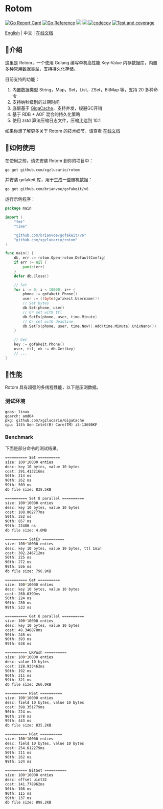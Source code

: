 # Rotom

[![Go Report Card](https://goreportcard.com/badge/github.com/xgzlucario/rotom)](https://goreportcard.com/report/github.com/xgzlucario/rotom) [![Go Reference](https://pkg.go.dev/badge/github.com/xgzlucario/rotom.svg)](https://pkg.go.dev/github.com/xgzlucario/rotom) ![](https://img.shields.io/badge/go-1.21.0-orange.svg) ![](https://img.shields.io/github/languages/code-size/xgzlucario/rotom.svg) [![codecov](https://codecov.io/gh/xgzlucario/rotom/graph/badge.svg?token=2V0HJ4KO3E)](https://codecov.io/gh/xgzlucario/rotom) [![Test and coverage](https://github.com/xgzlucario/rotom/actions/workflows/rotom.yml/badge.svg)](https://github.com/xgzlucario/rotom/actions/workflows/rotom.yml)

[English](README.md) | 中文 | [在线文档](https://www.yuque.com/1ucario/devdoc/ntyyeekkxu8apngd?singleDoc)

## 📃介绍

这里是 Rotom，一个使用 Golang 编写单机高性能 Key-Value 内存数据库，内置多种常用数据类型，支持持久化存储。

目前支持的功能：

1. 内置数据类型 String，Map，Set，List，ZSet，BitMap 等，支持 20 多种命令
2. 支持纳秒级别的过期时间
3. 底层基于 [GigaCache](https://github.com/xgzlucario/GigaCache)，支持并发，规避GC开销
4. 基于 RDB + AOF 混合的持久化策略
5. 使用 zstd 算法压缩日志文件，压缩比达到 10:1

如果你想了解更多关于 Rotom 的技术细节，请查看 [在线文档](https://www.yuque.com/1ucario/devdoc/ntyyeekkxu8apngd?singleDoc)

## 🚚如何使用

在使用之前，请先安装 Rotom 到你的项目中：
```bash
go get github.com/xgzlucario/rotom
```
并安装 gofakeit 库，用于生成一些随机数据：
```bash
go get github.com/brianvoe/gofakeit/v6
```
运行示例程序：
```go
package main

import (
	"fmt"
	"time"

	"github.com/brianvoe/gofakeit/v6"
	"github.com/xgzlucario/rotom"
)

func main() {
	db, err := rotom.Open(rotom.DefaultConfig)
	if err != nil {
		panic(err)
	}
	defer db.Close()

	// Set
	for i := 0; i < 10000; i++ {
		phone := gofakeit.Phone()
        user := []byte(gofakeit.Username())
		// Set bytes
		db.Set(phone, user)
		// Or set with ttl
		db.SetEx(phone, user, time.Minute)
		// Or set with deadline
		db.SetTx(phone, user, time.Now().Add(time.Minute).UnixNano())
	}
    
	// Get
	key := gofakeit.Phone()
	user, ttl, ok := db.Get(key)
	// ...
}
```
## 🚀性能

Rotom 具有超强的多线程性能，以下是压测数据。

### 测试环境

```
goos: linux
goarch: amd64
pkg: github.com/xgzlucario/GigaCache
cpu: 13th Gen Intel(R) Core(TM) i5-13600KF
```

### Benchmark

下面是部分命令的测试结果。

```bash
========== Set ==========
size: 100*10000 enties
desc: key 10 bytes, value 10 bytes
cost: 291.413216ms
50th: 214 ns
90th: 262 ns
99th: 509 ns
db file size: 838.5KB

========== Set 8 parallel ==========
size: 100*10000 enties
desc: key 10 bytes, value 10 bytes
cost: 188.082777ms
50th: 352 ns
90th: 857 ns
99th: 22406 ns
db file size: 4.0MB

========== SetEx ==========
size: 100*10000 enties
desc: key 10 bytes, value 10 bytes, ttl 1min
cost: 302.246712ms
50th: 225 ns
90th: 272 ns
99th: 556 ns
db file size: 790.9KB

========== Get ==========
size: 100*10000 enties
desc: key 10 bytes, value 10 bytes
cost: 260.6399ms
50th: 224 ns
90th: 280 ns
99th: 533 ns

========== Get 8 parallel ==========
size: 100*10000 enties
desc: key 10 bytes, value 10 bytes
cost: 48.348878ms
50th: 248 ns
90th: 393 ns
99th: 638 ns

========== LRPush ==========
size: 100*10000 enties
desc: value 10 bytes
cost: 228.933463ms
50th: 192 ns
90th: 211 ns
99th: 321 ns
db file size: 260.0KB

========== HSet ==========
size: 100*10000 enties
desc: field 10 bytes, value 10 bytes
cost: 398.351779ms
50th: 224 ns
90th: 278 ns
99th: 443 ns
db file size: 835.2KB

========== HGet ==========
size: 100*10000 enties
desc: field 10 bytes, value 10 bytes
cost: 254.612279ms
50th: 211 ns
90th: 262 ns
99th: 534 ns

========== BitSet ==========
size: 100*10000 enties
desc: offset uint32
cost: 141.778962ms
50th: 108 ns
90th: 115 ns
99th: 137 ns
db file size: 898.2KB
```

